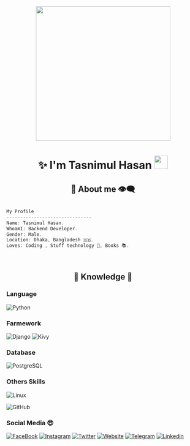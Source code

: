 <div align= "center">
  
<img src="https://image.shutterstock.com/image-vector/assalamualaikum-islamic-calligraphy-vector-golden-600w-1833437188.jpg" width="351">
 
</div>

<h1 align="center">✨ I'm Tasnimul Hasan <img src="https://media.giphy.com/media/hvRJCLFzcasrR4ia7z/giphy.gif" width="35px" height="35px"></h1>


<h2 align="center"> 💬 About me 👁️‍🗨️ </h2>

```csharp

My Profile
-------------------------------
Name: Tasnimul Hasan.
WhoamI: Backend Developer.
Gender: Male.
Location: Dhaka, Bangladesh 🇧🇩.
Loves: Coding , Stuff technology 🚀, Books 📚. 

```
<br>


<div>
<h2 align="center"> 🔎 Knowledge 📖 </h2>
</div>

### Language 

![Python](https://img.shields.io/badge/Python-3776AB?style=for-the-badge&logo=python&logoColor=white)

### Farmework 

![Django](https://img.shields.io/badge/Django-092E20?style=for-the-badge&logo=django&logoColor=white)
![Kivy](https://img.shields.io/badge/Kivy-092E20?style=for-the-badge&logo=kivy&logoColor=white)

### Database

![PostgreSQL](https://img.shields.io/badge/-PostgreSQL-blue?style=for-the-badge&logo=inux&logoColor=white)

### Others Skills 

![Linux](https://img.shields.io/badge/-Linux-grey?style=for-the-badge&logo=inux&logoColor=white)


![GitHub](https://img.shields.io/badge/github-181717?style=for-the-badge&logo=github&logoColor=white)

### Social Media 😎

[![FaceBook](https://img.shields.io/badge/Facebook-blue?style=for-the-badge&logo=facebook&logoColor=white)](https://facebook.com/nhh.404)
[![Instagram](https://img.shields.io/badge/Instagram-red?style=for-the-badge&logo=instagram&logoColor=white)](https://instagram.com/nomaan_hossain)
[![Twitter](https://img.shields.io/badge/Twitter-blue?style=for-the-badge&logo=twitter&logoColor=white)](https://twitter.com/nh_404)
[![Website](https://img.shields.io/badge/Website-lightgray?style=for-the-badge&logo=website&logoColor=white)](https://nh-404.github.io)
[![Telegram](https://img.shields.io/badge/Telegram-blue?style=for-the-badge&logo=telegram&logoColor=white)](https://t.me/nh_404)
[![Linkedin](https://img.shields.io/badge/Linkedin-blue?style=for-the-badge&logo=linkedin&logoColor=white)](https://www.linkedin.com/mwlite/in/nh404)

